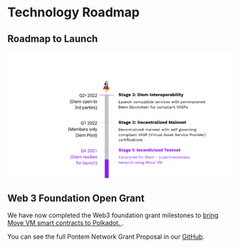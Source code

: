 # Technology Roadmap

## Roadmap to Launch

![Roadmap Q4 2021 - Q4 2022](/assets/illustrations/roadmap.png "Subject to change given Diem roadmap")

## Web 3 Foundation Open Grant

We have now completed the Web3 foundation grant milestones to [bring Move VM smart contracts to Polkadot.
](https://blog.pontem.network/pontem-network-is-the-first-to-make-diems-move-language-available-on-polkadot-dc1f3498ffcb).

You can see the full Pontem Network Grant Proposal in our [GitHub](https://github.com/pontem-network/Open-Grants-Program/blob/master/applications/pontem.md).
